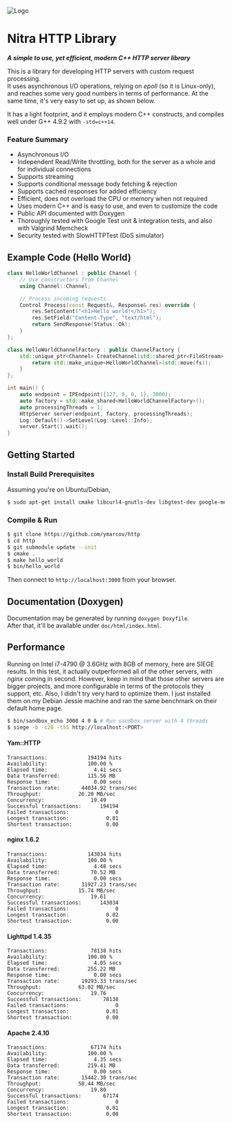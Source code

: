![Logo](https://raw.githubusercontent.com/ymarcov/Nitra/master/logo.png)

# Nitra HTTP Library

***A simple to use, yet efficient, modern C++ HTTP server library***

This is a library for developing HTTP servers with custom request processing. \
It uses asynchronous I/O operations, relying on *epoll* (so it is Linux-only), and reaches some very good numbers in terms of performance. At the same time, it's very easy to set up, as shown below.

It has a light footprint, and it employs modern C++ constructs, and compiles well under G++ 4.9.2 with `-std=c++14`.

### Feature Summary

- Asynchronous I/O
- Independent Read/Write throttling, both for the server as a whole and for individual connections
- Supports streaming
- Supports conditional message body fetching & rejection
- Supports cached responses for added efficiency
- Efficient, does not overload the CPU or memory when not required
- Uses modern C++ and is easy to use, and even to customize the code
- Public API documented with Doxygen
- Thoroughly tested with Google Test unit & integration tests, and also with Valgrind Memcheck
- Security tested with SlowHTTPTest (DoS simulator)

## Example Code (Hello World)

```c++
class HelloWorldChannel : public Channel {
    // Use constructors from Channel
    using Channel::Channel;

    // Process incoming requests
    Control Process(const Request&, Response& res) override {
        res.SetContent("<h1>Hello world!</h1>");
        res.SetField("Content-Type", "text/html");
        return SendResponse(Status::Ok);
    }
};

class HelloWorldChannelFactory : public ChannelFactory {
    std::unique_ptr<Channel> CreateChannel(std::shared_ptr<FileStream> fs) override {
        return std::make_unique<HelloWorldChannel>(std::move(fs));
    }
};

int main() {
    auto endpoint = IPEndpoint({127, 0, 0, 1}, 3000);
    auto factory = std::make_shared<HelloWorldChannelFactory>();
    auto processingThreads = 1;
    HttpServer server(endpoint, factory, processingThreads);
    Log::Default()->SetLevel(Log::Level::Info);
    server.Start().wait();
}
```

## Getting Started
### Install Build Prerequisites
Assuming you're on Ubuntu/Debian,

```bash
$ sudo apt-get install cmake libcurl4-gnutls-dev libgtest-dev google-mock libunwind-dev
```
### Compile & Run

```bash
$ git clone https://github.com/ymarcov/http
$ cd http
$ git submodule update --init
$ cmake .
$ make hello_world
$ bin/hello_world
```

Then connect to `http://localhost:3000` from your browser.

## Documentation (Doxygen)
Documentation may be generated by running ```doxygen Doxyfile```. \
After that, it'll be available under `doc/html/index.html`.

## Performance
Running on Intel i7-4790 @ 3.6GHz with 8GB of memory, here are SIEGE results. In this test, it actually outperformed all of the other servers, with *nginx* coming in second. However, keep in mind that those other servers are bigger projects, and more configurable in terms of the protocols they support, etc. Also, I didn't try very hard to optimize them. I just installed them on my Debian Jessie machine and ran the same benchmark on their default home page.

```bash
$ bin/sandbox_echo 3000 4 0 & # Run sandbox server with 4 threads
$ siege -b -c20 -t5S http://localhost:<PORT>
```

#### Yam::HTTP

```
Transactions:		      194194 hits
Availability:		      100.00 %
Elapsed time:		        4.41 secs
Data transferred:	      115.56 MB
Response time:		        0.00 secs
Transaction rate:	    44034.92 trans/sec
Throughput:		       26.20 MB/sec
Concurrency:		       19.49
Successful transactions:      194194
Failed transactions:	           0
Longest transaction:	        0.01
Shortest transaction:	        0.00
```

#### nginx 1.6.2

```
Transactions:		      143034 hits
Availability:		      100.00 %
Elapsed time:		        4.48 secs
Data transferred:	       70.52 MB
Response time:		        0.00 secs
Transaction rate:	    31927.23 trans/sec
Throughput:		       15.74 MB/sec
Concurrency:		       19.61
Successful transactions:      143034
Failed transactions:	           0
Longest transaction:	        0.02
Shortest transaction:	        0.00
```

#### Lighttpd 1.4.35
```
Transactions:		       78138 hits
Availability:		      100.00 %
Elapsed time:		        4.05 secs
Data transferred:	      255.22 MB
Response time:		        0.00 secs
Transaction rate:	    19293.33 trans/sec
Throughput:		       63.02 MB/sec
Concurrency:		       19.76
Successful transactions:       78138
Failed transactions:	           0
Longest transaction:	        0.01
Shortest transaction:	        0.00
```

#### Apache 2.4.10

```
Transactions:		       67174 hits
Availability:		      100.00 %
Elapsed time:		        4.35 secs
Data transferred:	      219.41 MB
Response time:		        0.00 secs
Transaction rate:	    15442.30 trans/sec
Throughput:		       50.44 MB/sec
Concurrency:		       19.80
Successful transactions:       67174
Failed transactions:	           0
Longest transaction:	        0.01
Shortest transaction:	        0.00
```
